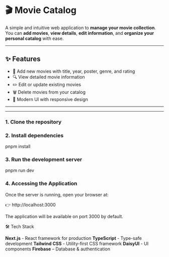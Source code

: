 # 🎬 Movie Catalog

A simple and intuitive web application to **manage your movie collection**.  
You can **add movies**, **view details**, **edit information**, and **organize your personal catalog** with ease.

---

## ✨ Features

- 📌 Add new movies with title, year, poster, genre, and rating  
- 🔍 View detailed movie information  
- ✏️ Edit or update existing movies  
- 🗑️ Delete movies from your catalog  
- 🎨 Modern UI with responsive design  

---
---


### 1. Clone the repository

### 2. Install dependencies 

pnpm install

### 3. Run the development server

pnpm run dev

### 4. Accessing the Application

Once the server is running, open your browser at:

👉 http://localhost:3000

The application will be available on port 3000 by default.

🛠️ Tech Stack

**Next.js** - React framework for production
**TypeScript** - Type-safe development
**Tailwind CSS** - Utility-first CSS framework
**DaisyUI** -  UI components
**Firebase** – Database & authentication
